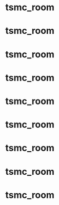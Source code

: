 # tsmc_room
# tsmc_room
# tsmc_room
# tsmc_room
# tsmc_room
# tsmc_room
# tsmc_room
# tsmc_room
# tsmc_room
